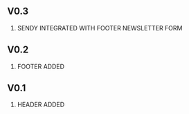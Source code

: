 ## V0.3
1. SENDY INTEGRATED WITH FOOTER NEWSLETTER FORM

## V0.2
1. FOOTER ADDED

## V0.1
1. HEADER ADDED